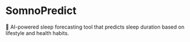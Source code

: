 # SomnoPredict
🔮 AI-powered sleep forecasting tool that predicts sleep duration based on lifestyle and health habits.
